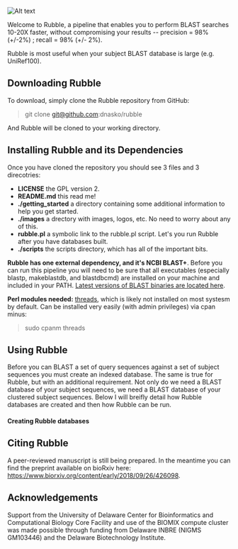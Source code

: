 ![Alt text](https://github.com/dnasko/rubble/blob/master/images/logo.png "RUBBLE!")

Welcome to Rubble, a pipeline that enables you to perform BLAST searches 10-20X faster, without compromising your results -- precision = 98% (+/-2%) ; recall = 98% (+/- 2%).

Rubble is most useful when your subject BLAST database is large (e.g. UniRef100).

## Downloading Rubble

To download, simply clone the Rubble repository from GitHub:

> git clone git@github.com:dnasko/rubble

And Rubble will be cloned to your working directory.

## Installing Rubble and its Dependencies

Once you have cloned the repository you should see 3 files and 3 direcotries:

* **LICENSE** the GPL version 2.
* **README.md** this read me!
* **./getting_started** a directory containing some additional information to help you get started.
* **./images** a drectory with images, logos, etc. No need to worry about any of this.
* **rubble.pl** a symbolic link to the rubble.pl script. Let's you run Rubble after you have databases built.
* **./scripts** the scripts directory, which has all of the important bits.

**Rubble has one external dependency, and it's NCBI BLAST+**. Before you can run this pipeline you will need to be sure that all executables (especially blastp, makeblastdb, and blastdbcmd) are installed on your machine and included in your PATH. [Latest versions of BLAST binaries are located here](https://blast.ncbi.nlm.nih.gov/Blast.cgi?PAGE_TYPE=BlastDocs&DOC_TYPE=Download).

**Perl modules needed:** [threads](http://search.cpan.org/~jdhedden/threads-2.09/lib/threads.pm), which is likely not installed on most systesm by default. Can be installed very easily (with admin privileges) via cpan minus:

> sudo cpanm threads

## Using Rubble

Before you can BLAST a set of query sequences against a set of subject sequences you must create an indexed database. The same is true for Rubble, but with an additional requirement. Not only do we need a BLAST database of your subject sequences, we need a BLAST database of your clustered subject sequences. Below I will breifly detail how Rubble databases are created and then how Rubble can be run.

#### Creating Rubble databases


## Citing Rubble

A peer-reviewed manuscript is still being prepared. In the meantime you can find the preprint available on bioRxiv here: https://www.biorxiv.org/content/early/2018/09/26/426098.

## Acknowledgements

Support from the University of Delaware Center for Bioinformatics and Computational Biology Core Facility and use of the BIOMIX compute cluster was made possible through funding from Delaware INBRE (NIGMS GM103446) and the Delaware Biotechnology Institute.
